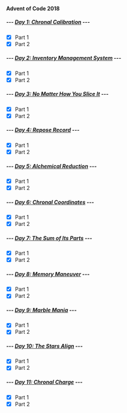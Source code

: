 #### Advent of Code 2018

##### --- [Day 1: Chronal Calibration](d01) ---
- [x] Part 1
- [x] Part 2

##### --- [Day 2: Inventory Management System](d02) ---
- [x] Part 1
- [x] Part 2

##### --- [Day 3: No Matter How You Slice It](d03) ---
- [x] Part 1
- [x] Part 2

##### --- [Day 4: Repose Record](d04) ---
- [x] Part 1
- [x] Part 2

##### --- [Day 5: Alchemical Reduction](d05) ---
- [x] Part 1
- [x] Part 2

##### --- [Day 6: Chronal Coordinates](d06) ---
- [x] Part 1
- [x] Part 2

##### --- [Day 7: The Sum of Its Parts](d07) ---
- [x] Part 1
- [x] Part 2

##### --- [Day 8: Memory Maneuver](d08) ---
- [x] Part 1
- [x] Part 2

##### --- [Day 9: Marble Mania](d09) ---
- [x] Part 1
- [x] Part 2

##### --- [Day 10: The Stars Align](d10) ---
- [x] Part 1
- [x] Part 2

##### --- [Day 11: Chronal Charge](d11) ---
- [x] Part 1
- [x] Part 2
